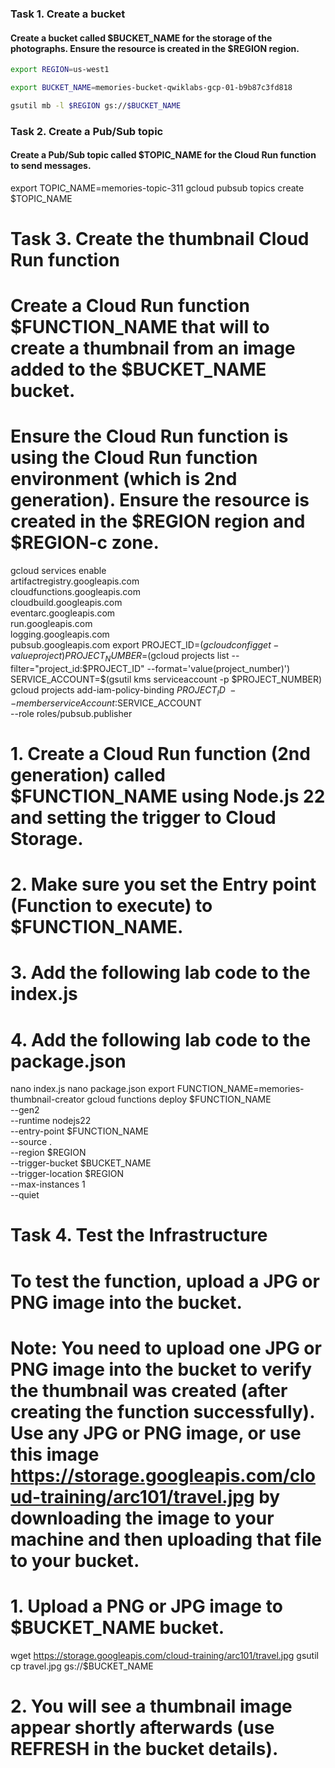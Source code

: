 ### Task 1. Create a bucket

#### Create a bucket called $BUCKET_NAME for the storage of the photographs. Ensure the resource is created in the $REGION region.

```bash
export REGION=us-west1
```

```bash
export BUCKET_NAME=memories-bucket-qwiklabs-gcp-01-b9b87c3fd818
```

```bash
gsutil mb -l $REGION gs://$BUCKET_NAME
```

### Task 2. Create a Pub/Sub topic

#### Create a Pub/Sub topic called $TOPIC_NAME for the Cloud Run function to send messages.

export TOPIC_NAME=memories-topic-311
gcloud pubsub topics create $TOPIC_NAME

# Task 3. Create the thumbnail Cloud Run function

# Create a Cloud Run function $FUNCTION_NAME that will to create a thumbnail from an image added to the $BUCKET_NAME bucket.

# Ensure the Cloud Run function is using the Cloud Run function environment (which is 2nd generation). Ensure the resource is created in the $REGION region and $REGION-c zone.

gcloud services enable \
 artifactregistry.googleapis.com \
 cloudfunctions.googleapis.com \
 cloudbuild.googleapis.com \
 eventarc.googleapis.com \
 run.googleapis.com \
 logging.googleapis.com \
 pubsub.googleapis.com
export PROJECT_ID=$(gcloud config get-value project)
PROJECT_NUMBER=$(gcloud projects list --filter="project_id:$PROJECT_ID" --format='value(project_number)')
SERVICE_ACCOUNT=$(gsutil kms serviceaccount -p $PROJECT_NUMBER)
gcloud projects add-iam-policy-binding $PROJECT_ID \
  --member serviceAccount:$SERVICE_ACCOUNT \
 --role roles/pubsub.publisher

# 1. Create a Cloud Run function (2nd generation) called $FUNCTION_NAME using Node.js 22 and setting the trigger to Cloud Storage.

# 2. Make sure you set the Entry point (Function to execute) to $FUNCTION_NAME.

# 3. Add the following lab code to the index.js

# 4. Add the following lab code to the package.json

nano index.js
nano package.json
export FUNCTION_NAME=memories-thumbnail-creator
gcloud functions deploy $FUNCTION_NAME \
 --gen2 \
 --runtime nodejs22 \
 --entry-point $FUNCTION_NAME \
 --source . \
 --region $REGION \
 --trigger-bucket $BUCKET_NAME \
 --trigger-location $REGION \
 --max-instances 1 \
 --quiet

# Task 4. Test the Infrastructure

# To test the function, upload a JPG or PNG image into the bucket.

# Note: You need to upload one JPG or PNG image into the bucket to verify the thumbnail was created (after creating the function successfully). Use any JPG or PNG image, or use this image https://storage.googleapis.com/cloud-training/arc101/travel.jpg by downloading the image to your machine and then uploading that file to your bucket.

# 1. Upload a PNG or JPG image to $BUCKET_NAME bucket.

wget https://storage.googleapis.com/cloud-training/arc101/travel.jpg
gsutil cp travel.jpg gs://$BUCKET_NAME

# 2. You will see a thumbnail image appear shortly afterwards (use REFRESH in the bucket details).

```

```
